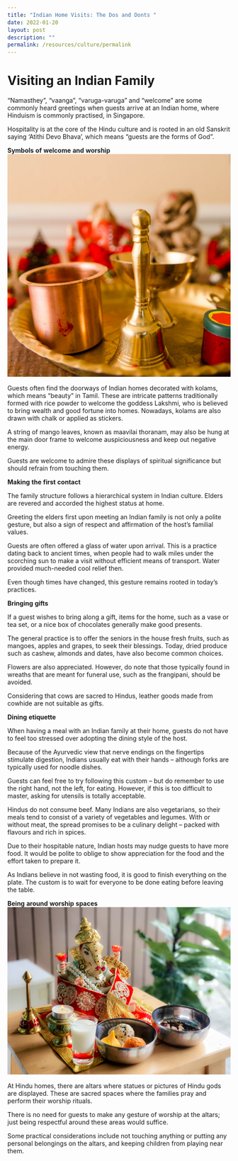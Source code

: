 ```yaml
---
title: "Indian Home Visits: The Dos and Donts "
date: 2022-01-20
layout: post
description: ""
permalink: /resources/culture/permalink
---
```

# Visiting an Indian Family


“Namasthey”, “vaanga”, “varuga-varuga” and “welcome” are some commonly heard greetings when guests arrive at an Indian home, where Hinduism is commonly practised, in Singapore.

Hospitality is at the core of the Hindu culture and is rooted in an old Sanskrit saying ‘Atithi Devo Bhava’, which means “guests are the forms of God”. 

**Symbols** **of** **welcome** **and** **worship** 
![Alt text for image on Isomer site](/images/culture/Indian%20homes%201.jpg)

Guests often find the doorways of Indian homes decorated with kolams, which means “beauty” in Tamil. These are intricate patterns traditionally formed with rice powder to welcome the goddess Lakshmi, who is believed to bring wealth and good fortune into homes. Nowadays, kolams are also drawn with chalk or applied as stickers.

A string of mango leaves, known as maavilai thoranam, may also be hung at the main door frame to welcome auspiciousness and keep out negative energy. 

Guests are welcome to admire these displays of spiritual significance but should refrain from touching them.

**Making** **the** **first** **contact**

The family structure follows a hierarchical system in Indian culture. Elders are revered and accorded the highest status at home.

Greeting the elders first upon meeting an Indian family is not only a polite gesture, but also a sign of respect and affirmation of the host’s familial values.

Guests are often offered a glass of water upon arrival. This is a practice dating back to ancient times, when people had to walk miles under the scorching sun to make a visit without efficient means of transport. Water provided much-needed cool relief then. 

Even though times have changed, this gesture remains rooted in today’s practices. 

**Bringing** **gifts** 

If a guest wishes to bring along a gift, items for the home, such as a vase or tea set, or a nice box of chocolates generally make good presents. 

The general practice is to offer the seniors in the house fresh fruits, such as mangoes, apples and grapes, to seek their blessings. Today, dried produce such as cashew, almonds and dates, have also become common choices.

Flowers are also appreciated. However, do note that those typically found in wreaths that are meant for funeral use, such as the frangipani, should be avoided.

Considering that cows are sacred to Hindus, leather goods made from cowhide are not suitable as gifts.

**Dining** **etiquette** 

When having a meal with an Indian family at their home, guests do not have to feel too stressed over adopting the dining style of the host. 

Because of the Ayurvedic view that nerve endings on the fingertips stimulate digestion, Indians usually eat with their hands – although forks are typically used for noodle dishes. 

Guests can feel free to try following this custom – but do remember to use the right hand, not the left, for eating. However, if this is too difficult to master, asking for utensils is totally acceptable.

Hindus do not consume beef. Many Indians are also vegetarians, so their meals tend to consist of a variety of vegetables and legumes. With or without meat, the spread promises to be a culinary delight – packed with flavours and rich in spices.

Due to their hospitable nature, Indian hosts may nudge guests to have more food. It would be polite to oblige to show appreciation for the food and the effort taken to prepare it. 

As Indians believe in not wasting food, it is good to finish everything on the plate. The custom is to wait for everyone to be done eating before leaving the table. 

**Being** **around** **worship** **spaces**
 ![Alt text for image on Isomer site](/images/culture/Indian%20homes%202.jpg)

At Hindu homes, there are altars where statues or pictures of Hindu gods are displayed. These are sacred spaces where the families pray and perform their worship rituals. 

There is no need for guests to make any gesture of worship at the altars; just being respectful around these areas would suffice. 

Some practical considerations include not touching anything or putting any personal belongings on the altars, and keeping children from playing near them.